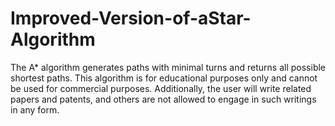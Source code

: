# Improved-Version-of-aStar-Algorithm
The A* algorithm generates paths with minimal turns and returns all possible shortest paths. This algorithm is for educational purposes only and cannot be used for commercial purposes. Additionally, the user will write related papers and patents, and others are not allowed to engage in such writings in any form.
